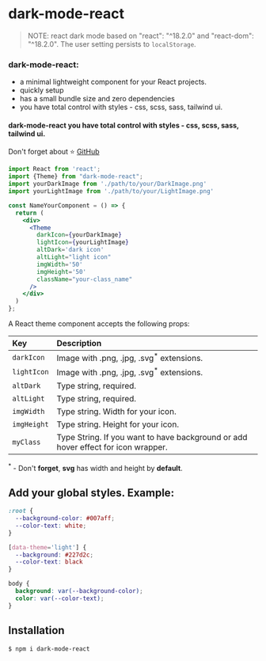 # dark-mode-react

> NOTE: react dark mode based on "react": "^18.2.0" and "react-dom": "^18.2.0".
> The user setting persists to `localStorage`.

### dark-mode-react:

<ul>
    <li>a minimal lightweight component for your React projects.</li>
    <li>quickly setup</li>
    <li>has a small bundle size and zero dependencies</li>
    <li>you have total control with styles - css, scss, sass, tailwind ui.</li>
</ul>

#### dark-mode-react you have total control with styles - css, scss, sass, tailwind ui.

Don't forget about ⭐ [GitHub](https://github.com/ArtemPchela/dark-mode-react)

```jsx
import React from 'react';
import {Theme} from "dark-mode-react";
import yourDarkImage from './path/to/your/DarkImage.png'
import yourLightImage from './path/to/your/LightImage.png'

const NameYourComponent = () => {
  return (
    <div>
      <Theme
        darkIcon={yourDarkImage}
        lightIcon={yourLightImage}
        altDark='dark icon'
        altLight="light icon"
        imgWidth='50'
        imgHeight='50'
        className="your-class_name"
      />
    </div>
  )
};
```

A React theme component accepts the following props:

| Key         | Description                                                                       |
|:------------|:----------------------------------------------------------------------------------|
| `darkIcon`  | Image with .png, .jpg, .svg<sup>*</sup> extensions.                               |
| `lightIcon` | Image with .png, .jpg, .svg<sup>*</sup> extensions.                               |
| `altDark`   | Type string, required.                                                            |
| `altLight`  | Type string, required.                                                            |
| `imgWidth`     | Type string. Width for your icon.                                                 |
| `imgHeight`    | Type string. Height for your icon.                                                |
| `myClass`   | Type String. If you want to have background or add hover effect for icon wrapper. |

<sup>*</sup> - Don't **forget**, **svg** has width and height by **default**.

## Add your global styles. Example:

```css
:root {
  --background-color: #007aff;
  --color-text: white;
}

[data-theme='light'] {
  --background: #227d2c;
  --color-text: black
}

body {
  background: var(--background-color);
  color: var(--color-text);
}
```

## Installation

```sh
$ npm i dark-mode-react
```

